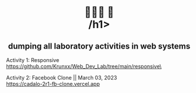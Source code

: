 <h1 align = "center"> <br> 🤤🤬🤡 👀  <br>/h1>

<h2 align = "center"> dumping all laboratory activities in web systems </h2>

Activity 1: Responsive <br> 
https://github.com/Krunxx/Web_Dev_Lab/tree/main/responsive\

Activity 2: Facebook Clone  || March 03, 2023 <br>
https://cadalo-2r1-fb-clone.vercel.app
